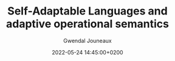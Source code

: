---
layout: talk
title: Self-Adaptable Languages and adaptive operational semantics
description: Presentation of my work to the ALE associate Team
date: 2022-05-24 14:45:00+0200
slides: ALE-2022.pdf

author: Gwendal Jouneaux
---